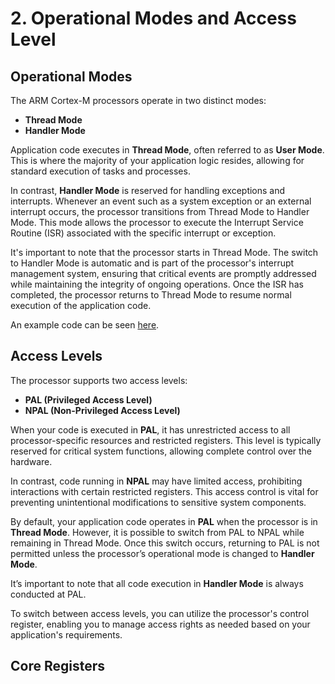 # 2. Operational Modes and Access Level

## Operational Modes

The ARM Cortex-M processors operate in two distinct modes:

- **Thread Mode**
- **Handler Mode**

Application code executes in **Thread Mode**, often referred to as **User Mode**. This is where the majority of your application logic resides, allowing for standard execution of tasks and processes.

In contrast, **Handler Mode** is reserved for handling exceptions and interrupts. Whenever an event such as a system exception or an external interrupt occurs, the processor transitions from Thread Mode to Handler Mode. This mode allows the processor to execute the Interrupt Service Routine (ISR) associated with the specific interrupt or exception.

It's important to note that the processor starts in Thread Mode. The switch to Handler Mode is automatic and is part of the processor's interrupt management system, ensuring that critical events are promptly addressed while maintaining the integrity of ongoing operations. Once the ISR has completed, the processor returns to Thread Mode to resume normal execution of the application code.

An example code can be seen [here](../app/Src/opmodes.c).

## Access Levels

The processor supports two access levels:

- **PAL (Privileged Access Level)**
- **NPAL (Non-Privileged Access Level)**

When your code is executed in **PAL**, it has unrestricted access to all processor-specific resources and restricted registers. This level is typically reserved for critical system functions, allowing complete control over the hardware.

In contrast, code running in **NPAL** may have limited access, prohibiting interactions with certain restricted registers. This access control is vital for preventing unintentional modifications to sensitive system components.

By default, your application code operates in **PAL** when the processor is in **Thread Mode**. However, it is possible to switch from PAL to NPAL while remaining in Thread Mode. Once this switch occurs, returning to PAL is not permitted unless the processor’s operational mode is changed to **Handler Mode**. 

It’s important to note that all code execution in **Handler Mode** is always conducted at PAL. 

To switch between access levels, you can utilize the processor's control register, enabling you to manage access rights as needed based on your application's requirements.

## Core Registers